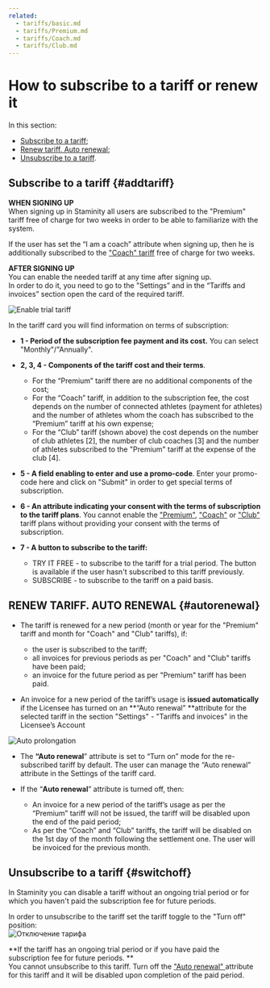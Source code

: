 ```yaml
---
related:
  - tariffs/basic.md
  - tariffs/Premium.md
  - tariffs/Coach.md
  - tariffs/Club.md
---
```


# How to subscribe to a tariff or renew it

In this section:

* [Subscribe to a tariff](#addtariff);
* [Renew tariff. Auto renewal](#autorenewal);
* [Unsubscribe to a tariff](#switchoff).

## Subscribe to a tariff {#addtariff}

**WHEN SIGNING UP**  
When signing up in Staminity all users are subscribed to the "Premium" tariff free of charge for two weeks in order to be able to familiarize with the system.

If the user has set the “I am a coach” attribute when signing up, then he is additionally subscribed to the ["Coach" tariff](/tariffs/Coach.md) free of charge for two weeks.

**AFTER SIGNING UP**  
You can enable the needed tariff at any time after signing up.  
In order to do it, you need to go to the "Settings” and in the “Tariffs and invoices” section open the card of the required tariff.

![Enable trial tariff](http://content.staminity.com/assets/images/_new/tariffs/add-trial-tariff.png)

In the tariff card you will find information on terms of subscription:

* **1 - Period of the subscription fee payment **and its cost**.** You can select "Monthly"/"Annually".

* **2, 3, 4 - Components of the tariff cost and their terms**.

  * For the “Premium” tariff there are no additional components of the cost;
  * For the “Coach” tariff, in addition to the subscription fee, the cost depends on the number of connected athletes \(payment for athletes\) and the number of athletes whom the coach has subscribed to the “Premium” tariff at his own expense;
  * For the “Club” tariff \(shown above\) the cost depends on the number of club athletes \[2\], the number of club coaches \[3\] and the number of athletes subscribed to the "Premium" tariff at the expense of the club \[4\].

* **5 - A field enabling to enter and use a promo-code**. Enter your promo-code here and click on "Submit" in order to get special terms of subscription.

* **6 - An attribute indicating your consent with the terms of subscription to the tariff plans**. You cannot enable the ["Premium"](/tariffs/Premium.md), ["Coach"](/tariffs/Coach.md) or ["Club"](/tariffs/Club.md) tariff plans without providing your consent with the terms of subscription.

* **7 - A button to subscribe to the tariff:**

  * TRY IT FREE - to subscribe to the tariff for a trial period. The button is available if the user hasn't subscribed to this tariff previously. 
  * SUBSCRIBE - to subscribe to the tariff on a paid basis.

## RENEW TARIFF. AUTO RENEWAL {#autorenewal}

* The tariff is renewed for a new period \(month or year for the "Premium" tariff and month for "Coach" and "Club" tariffs\), if:

  * the user is subscribed to the tariff;
  * all invoices for previous periods as per "Coach" and "Club" tariffs have been paid;
  * an invoice for the future period as per "Premium" tariff has been paid.

* An invoice for a new period of the tariff’s usage is **issued automatically** if the Licensee has turned on an **“Auto renewal” **attribute for the selected tariff in the section "Settings" - "Tariffs and invoices" in the Licensee’s Account

![Auto prolongation](http://content.staminity.com/assets/images/_new/tariffs/tariff-auto-renewal.png)

* The **“Auto renewal**” attribute is set to “Turn on” mode for the re-subscribed tariff by default. The user can manage the “Auto renewal” attribute in the Settings of the tariff card.

* If the “**Auto renewal**” attribute is turned off, then:

  * An invoice for a new period of the tariff’s usage as per the “Premium” tariff will not be issued, the tariff will be disabled upon the end of the paid period;
  * As per the “Coach” and “Club” tariffs, the tariff will be disabled on the 1st day of the month following the settlement one. The user will be invoiced for the previous month.

## Unsubscribe to a tariff {#switchoff}

In Staminity you can disable a tariff without an ongoing trial period or for which you haven't paid the subscription fee for future periods.

In order to unsubscribe to the tariff set the tariff toggle to the "Turn off" position:  
![Отключение тарифа](http://content.staminity.com/assets/images/_new/tariffs/tariff-disable.png)

**If the tariff has an ongoing trial period or if you have paid the subscription fee for future periods. **  
You cannot unsubscribe to this tariff. Turn off the ["Auto renewal" ](#autorenewal)attribute for this tariff and it will be disabled upon completion of the paid period.

